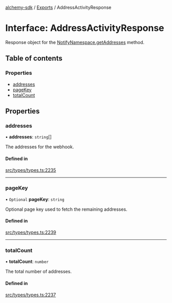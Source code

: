 [alchemy-sdk](../README.md) / [Exports](../modules.md) / AddressActivityResponse

# Interface: AddressActivityResponse

Response object for the [NotifyNamespace.getAddresses](../classes/NotifyNamespace.md#getaddresses) method.

## Table of contents

### Properties

- [addresses](AddressActivityResponse.md#addresses)
- [pageKey](AddressActivityResponse.md#pagekey)
- [totalCount](AddressActivityResponse.md#totalcount)

## Properties

### addresses

• **addresses**: `string`[]

The addresses for the webhook.

#### Defined in

[src/types/types.ts:2235](https://github.com/alchemyplatform/alchemy-sdk-js/blob/85196e8/src/types/types.ts#L2235)

___

### pageKey

• `Optional` **pageKey**: `string`

Optional page key used to fetch the remaining addresses.

#### Defined in

[src/types/types.ts:2239](https://github.com/alchemyplatform/alchemy-sdk-js/blob/85196e8/src/types/types.ts#L2239)

___

### totalCount

• **totalCount**: `number`

The total number of addresses.

#### Defined in

[src/types/types.ts:2237](https://github.com/alchemyplatform/alchemy-sdk-js/blob/85196e8/src/types/types.ts#L2237)
